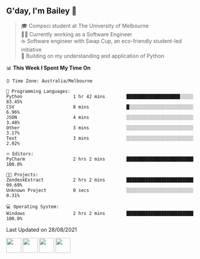 ## G'day, I'm Bailey 👋

> 🎓 Compsci student at The University of Melbourne <br>
> 👨‍💻 Currently working as a Software Engineer<br>
> ☕️ Software engineer with Swap Cup, an eco-friendly student-led initiative <br>
> 🌱 Building on my understanding and application of Python

<!--START_SECTION:waka-->
📊 **This Week I Spent My Time On** 

```text
⌚︎ Time Zone: Australia/Melbourne

💬 Programming Languages: 
Python                   1 hr 42 mins        ████████████████████░░░░░   83.45% 
CSV                      8 mins              █░░░░░░░░░░░░░░░░░░░░░░░░   6.96% 
JSON                     4 mins              ░░░░░░░░░░░░░░░░░░░░░░░░░   3.48% 
Other                    3 mins              ░░░░░░░░░░░░░░░░░░░░░░░░░   3.17% 
Text                     3 mins              ░░░░░░░░░░░░░░░░░░░░░░░░░   2.92%

🔥 Editors: 
PyCharm                  2 hrs 2 mins        █████████████████████████   100.0%

🐱‍💻 Projects: 
ZendeskExtract           2 hrs 2 mins        █████████████████████████   99.69% 
Unknown Project          0 secs              ░░░░░░░░░░░░░░░░░░░░░░░░░   0.31%

💻 Operating System: 
Windows                  2 hrs 2 mins        █████████████████████████   100.0%

```


 Last Updated on 28/08/2021
<!--END_SECTION:waka-->

[<img height="40px" src="https://img.icons8.com/ios-filled/2x/linkedin.png">](https://linkedin.com/in/baileybutler1)
[<img height="40px" src="https://img.icons8.com/ios-filled/2x/github.png">](https://github.com/baely)
[<img height="40px" src="https://img.icons8.com/ios-filled/2x/salesforce.png">](https://trailblazer.me/id/baileybutler)
[<img height="40px" src="https://img.icons8.com/ios-filled/2x/instagram.png">](https://instagram.com/bae1y)
